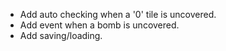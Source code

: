 - Add auto checking when a '0' tile is uncovered.
- Add event when a bomb is uncovered.
- Add saving/loading.
